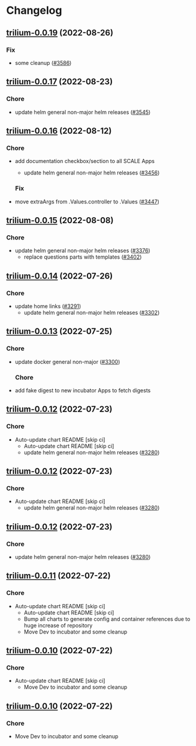 # Changelog



## [trilium-0.0.19](https://github.com/truecharts/charts/compare/trilium-0.0.17...trilium-0.0.19) (2022-08-26)

### Fix

- some cleanup ([#3586](https://github.com/truecharts/charts/issues/3586))




## [trilium-0.0.17](https://github.com/truecharts/charts/compare/trilium-notes-5.0.27...trilium-0.0.17) (2022-08-23)

### Chore

- update helm general non-major helm releases ([#3545](https://github.com/truecharts/charts/issues/3545))




## [trilium-0.0.16](https://github.com/truecharts/charts/compare/trilium-notes-5.0.26...trilium-0.0.16) (2022-08-12)

### Chore

- add documentation checkbox/section to all SCALE Apps
  - update helm general non-major helm releases ([#3456](https://github.com/truecharts/charts/issues/3456))

  ### Fix

- move extraArgs from .Values.controller to .Values ([#3447](https://github.com/truecharts/charts/issues/3447))




## [trilium-0.0.15](https://github.com/truecharts/charts/compare/trilium-notes-5.0.24...trilium-0.0.15) (2022-08-08)

### Chore

- update helm general non-major helm releases ([#3376](https://github.com/truecharts/charts/issues/3376))
  - replace questions parts with templates ([#3402](https://github.com/truecharts/charts/issues/3402))




## [trilium-0.0.14](https://github.com/truecharts/apps/compare/trilium-notes-5.0.23...trilium-0.0.14) (2022-07-26)

### Chore

- update home links ([#3291](https://github.com/truecharts/apps/issues/3291))
  - update helm general non-major helm releases ([#3302](https://github.com/truecharts/apps/issues/3302))




## [trilium-0.0.13](https://github.com/truecharts/apps/compare/trilium-notes-5.0.22...trilium-0.0.13) (2022-07-25)

### Chore

- update docker general non-major ([#3300](https://github.com/truecharts/apps/issues/3300))

  ### Chore

- add fake digest to new incubator Apps to fetch digests




## [trilium-0.0.12](https://github.com/truecharts/apps/compare/trilium-notes-5.0.21...trilium-0.0.12) (2022-07-23)

### Chore

- Auto-update chart README [skip ci]
  - Auto-update chart README [skip ci]
  - update helm general non-major helm releases ([#3280](https://github.com/truecharts/apps/issues/3280))




## [trilium-0.0.12](https://github.com/truecharts/apps/compare/trilium-notes-5.0.21...trilium-0.0.12) (2022-07-23)

### Chore

- Auto-update chart README [skip ci]
  - update helm general non-major helm releases ([#3280](https://github.com/truecharts/apps/issues/3280))




## [trilium-0.0.12](https://github.com/truecharts/apps/compare/trilium-notes-5.0.21...trilium-0.0.12) (2022-07-23)

### Chore

- update helm general non-major helm releases ([#3280](https://github.com/truecharts/apps/issues/3280))




## [trilium-0.0.11](https://github.com/truecharts/apps/compare/trilium-notes-5.0.19...trilium-0.0.11) (2022-07-22)

### Chore

- Auto-update chart README [skip ci]
  - Auto-update chart README [skip ci]
  - Bump all charts to generate config and container references due to huge increase of repository
  - Move Dev to incubator and some cleanup




## [trilium-0.0.10](https://github.com/truecharts/apps/compare/trilium-notes-5.0.19...trilium-0.0.10) (2022-07-22)

### Chore

- Auto-update chart README [skip ci]
  - Move Dev to incubator and some cleanup




## [trilium-0.0.10](https://github.com/truecharts/apps/compare/trilium-notes-5.0.19...trilium-0.0.10) (2022-07-22)

### Chore

- Move Dev to incubator and some cleanup
